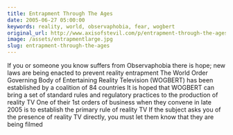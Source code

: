 ```yaml
---
title: Entrapment Through The Ages
date: 2005-06-27 05:00:00
keywords: reality, world, observaphobia, fear, wogbert
original_url: http://www.axisofstevil.com/p/entrapment-through-the-ages
image: /assets/entrapmentlarge.jpg
slug: entrapment-through-the-ages
---
```


If you or someone you know suffers from Observaphobia there is hope; new laws are being enacted to prevent reality entrapment The World Order Governing Body of Entertaining Reality Television (WOGBERT) has been established by a coalition of 84 countries It is hoped that WOGBERT can bring a set of standard rules and regulatory practices to the production of reality TV One of their 1st orders of business when they convene in late 2005 is to establish the primary rule of reality TV If the subject asks you of the presence of reality TV directly, you must let them know that they are being filmed

